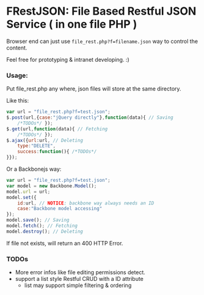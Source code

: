 # FRestJSON: File Based Restful JSON Service ( in one file PHP )

Browser end can just use `file_rest.php?f=filename.json` way to control the content.

Feel free for prototyping & intranet developing. :)

### Usage:

Put file_rest.php any where, json files will store at the same directory.

Like this:

```javascript
var url = "file_rest.php?f=test.json";
$.post(url,{case:"jQuery directly"},function(data){ // Saving
	/*TODOs*/ });
$.get(url,function(data){ // Fetching
	/*TODOs*/ });
$.ajax({url:url, // Deleting
	type:"DELETE",
	success:function(){ /*TODOs*/ 
}});
```

Or a Backbonejs way:

```javascript
var url = "file_rest.php?f=test.json";
var model = new Backbone.Model();
model.url = url;
model.set({
	id:url, // NOTICE: backbone way always needs an ID
	case:"Backbone model accessing"
});
model.save(); // Saving
model.fetch(); // Fetching
model.destroy(); // Deleting
```

If file not exists, will return an 400 HTTP Error.

### TODOs

* More error infos like file editing permissions detect.
* support a list style Restful CRUD with a ID attribute
	* list may support simple filtering & ordering
